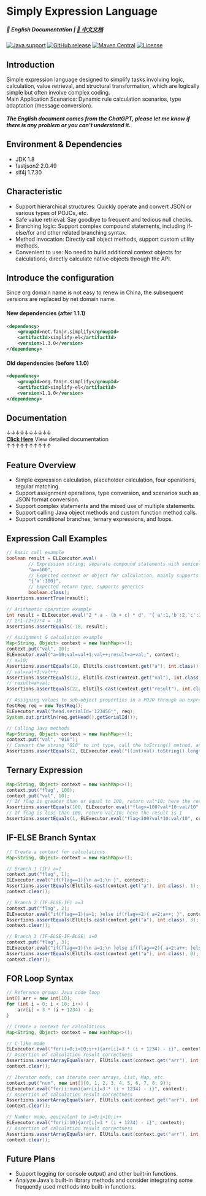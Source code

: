 # Simply Expression Language

##### 📖 English Documentation | [📖 中文文档](README.md)

[![Java support](https://img.shields.io/badge/Java-8+-green?logo=java&logoColor=white)](https://openjdk.java.net/)
[![GitHub release](https://img.shields.io/github/release/FanJiaRui/Simply-Expression-Language)](https://github.com/FanJiaRui/Simply-Expression-Language/releases)
[![Maven Central](https://img.shields.io/maven-central/v/net.fanjr.simplify/simplify-el?logo=apache-maven&logoColor=white)](https://search.maven.org/artifact/net.fanjr.simplify/simplify-el)
[![License](https://img.shields.io/github/license/FanJiaRui/Simply-Expression-Language?color=4D7A97&logo=apache)](https://www.apache.org/licenses/LICENSE-2.0.html)

## Introduction

Simple expression language designed to simplify tasks involving logic, calculation, value retrieval, and structural transformation, which are logically simple but often involve complex coding.
<br>Main Application Scenarios: Dynamic rule calculation scenarios, type adaptation (message conversion).
<br>
<br>
_**The English document comes from the ChatGPT, please let me know if there is any problem or you can't
understand it.**_

## Environment & Dependencies

* JDK 1.8
* fastjson2 2.0.49
* slf4j 1.7.30

## Characteristic

- Support hierarchical structures: Quickly operate and convert JSON or various types of POJOs, etc.
- Safe value retrieval: Say goodbye to frequent and tedious null checks.
- Branching logic: Support complex compound statements, including if-else/for and other related branching syntax.
- Method invocation: Directly call object methods, support custom utility methods.
- Convenient to use: No need to build additional context objects for calculations; directly calculate native objects through the API.

## Introduce the configuration
Since org domain name is not easy to renew in China, the subsequent versions are replaced by net domain name.
#### New dependencies (after 1.1.1)
```xml
<dependency>
    <groupId>net.fanjr.simplify</groupId>
    <artifactId>simplify-el</artifactId>
    <version>1.3.0</version>
</dependency>
```
#### Old dependencies (before 1.1.0)
```xml
<dependency>
    <groupId>org.fanjr.simplify</groupId>
    <artifactId>simplify-el</artifactId>
    <version>1.1.0</version>
</dependency>
```

## Documentation
↓↓↓↓↓↓↓↓↓↓<br>
[**Click Here**](docs/document_en.md) View detailed documentation<br>
↑↑↑↑↑↑↑↑↑↑
## Feature Overview

- Simple expression calculation, placeholder calculation, four operations, regular matching.
- Support assignment operations, type conversion, and scenarios such as JSON format conversion.
- Support complex statements and the mixed use of multiple statements.
- Support calling Java object methods and custom function method calls.
- Support conditional branches, ternary expressions, and loops.

## Expression Call Examples

``` java
// Basic call example
boolean result = ELExecutor.eval(
        // Expression string; separate compound statements with semicolons, return the result of the last executed statement
        "a==100",
        // Expected context or object for calculation, mainly supports Java beans, Map, strings, etc.
        "{'a':100}",
        // Expected return type, supports generics
        boolean.class);
Assertions.assertTrue(result);

// Arithmetic operation example
int result = ELExecutor.eval("2 * a - (b + c) * d", "{'a':1,'b':2,'c':3,'d':4}", int.class);
// 2*1-(2+3)*4 = -18
Assertions.assertEquals(-18, result);

// Assignment & calculation example
Map<String, Object> context = new HashMap<>();
context.put("val", 10);
ELExecutor.eval("a=10;val=val+1;val++;result=a+val;", context);
// a=10;
Assertions.assertEquals(10, ElUtils.cast(context.get("a"), int.class));
// val=val+1;val++;
Assertions.assertEquals(12, ElUtils.cast(context.get("val"), int.class));
// result=a+val;
Assertions.assertEquals(22, ElUtils.cast(context.get("result"), int.class));

// Assigning values to sub-object properties in a POJO through an expression
TestReq req = new TestReq();
ELExecutor.eval("head.serialId='123456'", req);
System.out.println(req.getHead().getSerialId());

// Calling Java methods
Map<String, Object> context = new HashMap<>();
context.put("val", "010");
// Convert the string "010" to int type, call the toString() method, and then call the length() method; expected return value is 2
Assertions.assertEquals(2, ELExecutor.eval("((int)val).toString().length()", context, int.class));
```

## Ternary Expression

``` java
Map<String, Object> context = new HashMap<>();
context.put("flag", 100);
context.put("val", 10);
// If flag is greater than or equal to 100, return val*10; here the result is 100
Assertions.assertEquals(100, ELExecutor.eval("flag>=100?val*10:val/10", context, int.class));
// If flag is less than 100, return val/10; here the result is 1
Assertions.assertEquals(1, ELExecutor.eval("flag<100?val*10:val/10", context, int.class));
```

## IF-ELSE Branch Syntax
``` java
// Create a context for calculations
Map<String, Object> context = new HashMap<>();

// Branch 1 (IF) a=1
context.put("flag", 1);
ELExecutor.eval("if(flag==1){\n a=1;\n }", context);
Assertions.assertEquals(ElUtils.cast(context.get("a"), int.class), 1);
context.clear();

// Branch 2 (IF-ELSE-IF) a=3
context.put("flag", 2);
ELExecutor.eval("if(flag==1){a=1; }else if(flag==2){ a=2;a++; }", context);
Assertions.assertEquals(ElUtils.cast(context.get("a"), int.class), 3);
context.clear();

// Branch 3 (IF-ELSE-IF-ELSE) a=0
context.put("flag", 3);
ELExecutor.eval("if(flag==1){\n a=1;\n }else if(flag==2){ a=2;a++; }else{ a=0; }", context);
Assertions.assertEquals(ElUtils.cast(context.get("a"), int.class), 0);
context.clear();
```

## FOR Loop Syntax
``` java
// Reference group: Java code loop
int[] arr = new int[10];
for (int i = 0; i < 10; i++) {
    arr[i] = 3 * (i + 1234) - i;
}

// Create a context for calculations
Map<String, Object> context = new HashMap<>();

// C-like mode
ELExecutor.eval("for(i=0;i<10;i++){arr[i]=3 * (i + 1234) - i}", context);
// Assertion of calculation result correctness
Assertions.assertArrayEquals(arr, ElUtils.cast(context.get("arr"), int[].class));
context.clear();

// Iterator mode, can iterate over arrays, List, Map, etc.
context.put("num", new int[]{0, 1, 2, 3, 4, 5, 6, 7, 8, 9});
ELExecutor.eval("for(i:num){arr[i]=3 * (i + 1234) - i}", context);
// Assertion of calculation result correctness
Assertions.assertArrayEquals(arr, ElUtils.cast(context.get("arr"), int[].class));
context.clear();

// Number mode, equivalent to i=0;i<10;i++
ELExecutor.eval("for(i:10){arr[i]=3 * (i + 1234) - i}", context);
// Assertion of calculation result correctness
Assertions.assertArrayEquals(arr, ElUtils.cast(context.get("arr"), int[].class));
context.clear();
```

## Future Plans
- Support logging (or console output) and other built-in functions.
- Analyze Java's built-in library methods and consider integrating some frequently used methods into built-in functions.